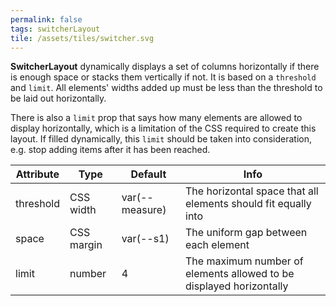 ```yaml
---
permalink: false
tags: switcherLayout
tile: /assets/tiles/switcher.svg
---
```


**SwitcherLayout** dynamically displays a set of columns horizontally if there is enough space or stacks them vertically if not.
It is based on a `threshold` and `limit`. All elements' widths added up must be less than the threshold to be laid out horizontally.

There is also a `limit` prop that says how many elements are allowed to display horizontally,
which is a limitation of the CSS required to create this layout.
If filled dynamically, this `limit` should be taken into consideration,
e.g. stop adding items after it has been reached.

| Attribute | Type       | Default        | Info                                                                |
| --------- | ---------- | -------------- | ------------------------------------------------------------------- |
| threshold | CSS width  | var(--measure) | The horizontal space that all elements should fit equally into      |
| space     | CSS margin | var(--s1)      | The uniform gap between each element                                |
| limit     | number     | 4              | The maximum number of elements allowed to be displayed horizontally |
